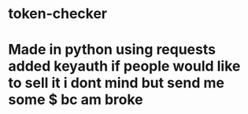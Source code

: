 # token-checker

# Made in python using requests added keyauth if people would like to sell it i dont mind but send me some $ bc am broke 
